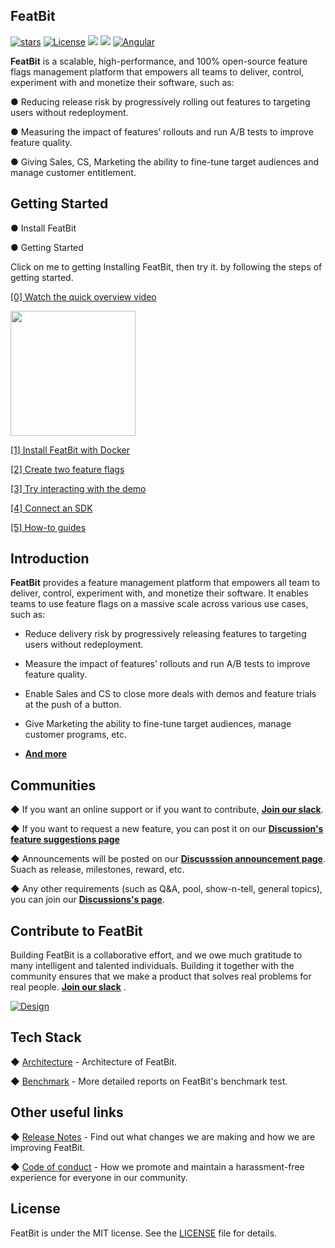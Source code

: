 

## FeatBit

[![stars](https://img.shields.io/github/stars/featbit/featbit.svg?style=for-the-badge&logo=github&colorB=red&label=stars)](https://github.com/featbit/featbit)                   [![License](https://img.shields.io/static/v1?style=for-the-badge&label=license&message=MIT&color=brightgreen)](https://github.com/featbit/featbit/blob/main/LICENSE)
[![](https://img.shields.io/badge/.NET-%3E=6.0-6E359E?style=for-the-badge&logo=csharp&logoColor=white)](https://dotnet.microsoft.com/)
[![](https://img.shields.io/badge/Python-%3E=3.9-FFDD53?style=for-the-badge&logo=python&logoColor=white)](https://www.python.org/)
[![Angular](https://img.shields.io/badge/Angular-14.0-DD0031?style=for-the-badge&logo=angular&logoColor=white)](https://angular.io/)     

**FeatBit** is a scalable, high-performance, and 100% open-source feature flags management platform that empowers all teams to deliver, control, experiment with and monetize their software, such as:

● Reducing release risk by progressively rolling out features to targeting users without redeployment.

● Measuring the impact of features’ rollouts and run A/B tests to improve feature quality.

● Giving Sales, CS, Marketing the ability to fine-tune target audiences and manage customer entitlement.



## Getting Started

● Install FeatBit

● Getting Started

Click on me to getting Installing FeatBit, then try it. by following the steps of getting started.

[[0]  Watch the quick overview video](https://featbit.gitbook.io/) <div align="left">
<a href="https://www.youtube.com/watch?v=hfww1FpjHV0"><img src="https://user-images.githubusercontent.com/68597908/211297409-79758550-14cd-4ca4-a1b6-b83cc5dca024.png" height=200></a> 
</div>

[[1]  Install FeatBit with Docker](https://featbit.gitbook.io/docs/installation)

[[2]  Create two feature flags](https://featbit.gitbook.io/docs/getting-started/2.-create-two-feature-flags)

[[3]  Try interacting with the demo](https://featbit.gitbook.io/docs/getting-started/3.-try-interacting-with-the-demo)

[[4]  Connect an SDK](https://featbit.gitbook.io/docs/getting-started/4.-connect-an-sdk)

[[5]  How-to guides](https://featbit.gitbook.io/docs/getting-started/5.-how-to-guides)

## Introduction

**FeatBit** provides a feature management platform that empowers all team to deliver, control, experiment with, and monetize their software. It enables teams to use feature flags on a massive scale across various use cases, such as:

-	Reduce delivery risk by progressively releasing features to targeting users without redeployment.

-	Measure the impact of features’ rollouts and run A/B tests to improve feature quality.

-	Enable Sales and CS to close more deals with demos and feature trials at the push of a button.

-	Give Marketing the ability to fine-tune target audiences, manage customer programs, etc.

-	[**And more**](https://featbit.medium.com/introducing-featbit-e0cef61572a)


## Communities

◆ If you want an online support or if you want to contribute, [**Join our slack**](https://join.slack.com/t/featbit/shared_invite/zt-1ew5e2vbb-x6Apan1xZOaYMnFzqZkGNQ).

◆ If you want to request a new feature, you can post it on our [**Discussion's feature suggestions page**](https://github.com/featbit/featbit/discussions/categories/feature-suggestions)

◆ Announcements will be posted on our [**Discusssion announcement page**](https://github.com/featbit/featbit/discussions/categories/announcements). Suach as release, milestones, reward, etc.

◆ Any other requirements (such as Q&A, pool, show-n-tell, general topics), you can join our [**Discussions's page**](https://github.com/featbit/featbit/discussions).



## Contribute to FeatBit

Building FeatBit is a collaborative effort, and we owe much gratitude to many intelligent and talented individuals. Building it together with the community ensures that we make a product that solves real problems for real people. [**Join our slack**](https://join.slack.com/t/featbit/shared_invite/zt-1ew5e2vbb-x6Apan1xZOaYMnFzqZkGNQ) . 

[![Design](https://contribute.design/api/shield/featbit/featbit)](https://contribute.design/featbit/featbit)

## Tech Stack

◆  [Architecture](https://featbit.gitbook.io/docs/tech-stack/architecture) - Architecture of FeatBit.

◆  [Benchmark](https://featbit.gitbook.io/docs/tech-stack/benchmark) - More detailed reports on FeatBit's benchmark test. 

## Other useful links

◆  [Release Notes](https://github.com/featbit/featbit/releases) - Find out what changes we are making and how we are improving FeatBit.

◆  [Code of conduct](https://github.com/featbit/featbit/blob/main/code_of_conduct.md) - How we promote and maintain a harassment-free experience for everyone in our community.

## License

FeatBit is under the MIT license. See the [LICENSE](https://github.com/featbit/featbit/blob/main/LICENSE) file for details.


